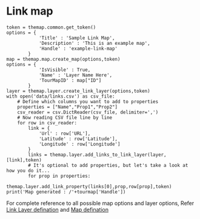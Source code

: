 # Link map

    token = themap.common.get_token()
    options = {
                'Title' : 'Sample Link Map',
                'Description' : 'This is an example map',
                'Handle' : 'example-link-map'
            }
    map = themap.map.create_map(options,token)
    options = {
                'IsVisible' : True,
                'Name' : 'Layer Name Here',
                'TourMapID' : map["ID"]
            }
    layer = themap.layer.create_link_layer(options,token)
    with open('data/links.csv') as csv_file:
        # Define which columns you want to add to properties
        properties = ["Name","Prop1","Prop2"]
        csv_reader = csv.DictReader(csv_file, delimiter=',')
        # Now reading CSV file line by line
        for row in csv_reader:
            link = {
                'Url' : row['URL'],
                'Latitude' : row['Latitude'],
                'Longitude' : row['Longitude']
            }
            links = themap.layer.add_links_to_link_layer(layer,[link],token)
            # It's optional to add properties, but let's take a look at how you do it...
            for prop in properties:
                themap.layer.add_link_property(links[0],prop,row[prop],token)
    print('Map generated : /'+tourmap['Handle'])

For complete reference to all possible map options and layer options, Refer [Link Layer defination](../concepts/link_layer_defination.md) and [Map defination](../concepts/map_defination.md)